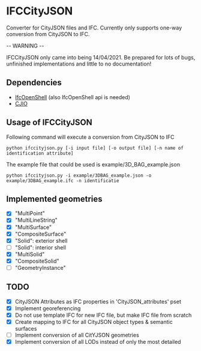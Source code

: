 # IFCCityJSON
Converter for CityJSON files and IFC. Currently only supports one-way conversion from CityJSON to IFC. 

-- WARNING --

IFCCityJSON only came into being 14/04/2021. Be prepared for lots of bugs, unfinished implementations and little to no documentation!

## Dependencies
- [IfcOpenShell](https://github.com/IfcOpenShell/IfcOpenShell) (also IfcOpenShell api is needed)
- [CJIO](https://github.com/cityjson/cjio)

## Usage of IFCCityJSON
Following command will execute a conversion from CityJSON to IFC
  
    python ifccityjson.py [-i input file] [-o output file] [-n name of identification attribute]

The example file that could be used is example/3D_BAG_example.json

    python ifccityjson.py -i example/3DBAG_example.json -o example/3DBAG_example.ifc -n identificatie

## Implemented geometries
- [x] "MultiPoint"
- [x] "MultiLineString"
- [x] "MultiSurface"
- [x] "CompositeSurface"
- [x] "Solid": exterior shell
- [ ] "Solid": interior shell
- [x] "MultiSolid"
- [x] "CompositeSolid"
- [ ] "GeometryInstance" 

## TODO
- [x] CityJSON Attributes as IFC properties in 'CityJSON_attributes' pset
- [x] Implement georeferencing
- [x] Do not use template IFC for new IFC file, but make IFC file from scratch
- [x] Create mapping to IFC for all CityJSON object types & semantic surfaces
- [ ] Implement conversion of all CitYJSON geometries
- [x] Implement conversion of all LODs instead of only the most detailed
